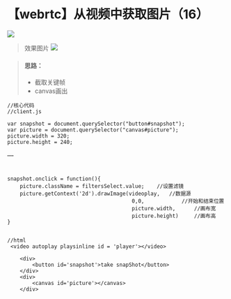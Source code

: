 # 【webrtc】从视频中获取图片（16）

![](https://img-blog.csdnimg.cn/20190920123414987.png?x-oss-process=image/watermark,type_ZmFuZ3poZW5naGVpdGk,shadow_10,text_aHR0cHM6Ly9ibG9nLmNzZG4ubmV0L3FxXzM0MjczMDU5,size_16,color_FFFFFF,t_70)
> 效果图片
> ![](https://img-blog.csdnimg.cn/20190920125045686.png?x-oss-process=image/watermark,type_ZmFuZ3poZW5naGVpdGk,shadow_10,text_aHR0cHM6Ly9ibG9nLmNzZG4ubmV0L3FxXzM0MjczMDU5,size_16,color_FFFFFF,t_70)


> #### 思路：
> - 截取关键帧
> - canvas画出

```shell
//核心代码
//client.js

var snapshot = document.querySelector("button#snapshot");
var picture = document.querySelector("canvas#picture");
picture.width = 320;
picture.height = 240;

……



snapshot.onclick = function(){
    picture.className = filtersSelect.value;    //设置滤镜
    picture.getContext('2d').drawImage(videoplay,   //数据源
                                        0,0,            //开始和结束位置
                                        picture.width,      //画布宽
                                        picture.height)     //画布高
}


//html
 <video autoplay playsinline id = 'player'></video>

    <div>
        <button id='snapshot'>take snapShot</button>
    </div>
    <div>
        <canvas id='picture'></canvas>
    </div>
```